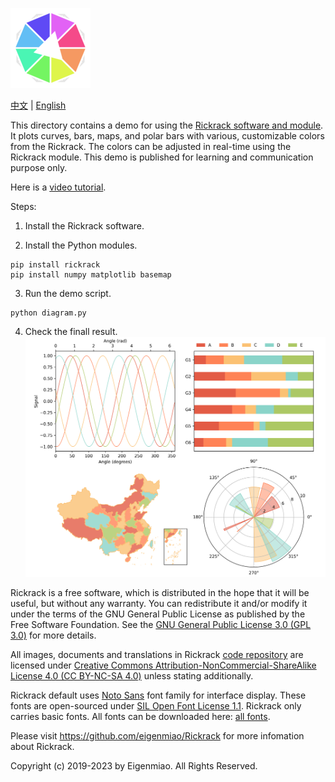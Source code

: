 ![Rickrack](../../src/main/icons/full/icon_full_128.png)

[中文](https://eigenmiao.com/yanhuo/) | [English](https://eigenmiao.com/rickrack/)

This directory contains a demo for using the [Rickrack software and module](https://github.com/eigenmiao/Rickrack). It plots curves, bars, maps, and polar bars with various, customizable colors from the Rickrack. The colors can be adjusted in real-time using the Rickrack module. This demo is published for learning and communication purpose only.

Here is a [video tutorial](https://www.bilibili.com/video/BV1VD4y157tX/).

Steps:
1. Install the Rickrack software.

2. Install the Python modules.
```
pip install rickrack
pip install numpy matplotlib basemap
```

3. Run the demo script.
```
python diagram.py
```

4. Check the finall result.
![Result](diagram.png)

Rickrack is a free software, which is distributed in the hope that it will be useful, but without any warranty. You can redistribute it and/or modify it under the terms of the GNU General Public License as published by the Free Software Foundation. See the [GNU General Public License 3.0 (GPL 3.0)](https://www.gnu.org/licenses/) for more details.

All images, documents and translations in Rickrack [code repository](https://github.com/eigenmiao/Rickrack) are licensed under [Creative Commons Attribution-NonCommercial-ShareAlike License 4.0 (CC BY-NC-SA 4.0)](https://creativecommons.org/licenses/by-nc-sa/4.0/) unless stating additionally.

Rickrack default uses [Noto Sans](https://fonts.google.com/noto) font family for interface display. These fonts are open-sourced under [SIL Open Font License 1.1](http://scripts.sil.org/OFL). Rickrack only carries basic fonts. All fonts can be downloaded here: [all fonts](https://fonts.google.com/noto/fonts).

Please visit https://github.com/eigenmiao/Rickrack for more infomation about Rickrack.

Copyright (c) 2019-2023 by Eigenmiao. All Rights Reserved.
